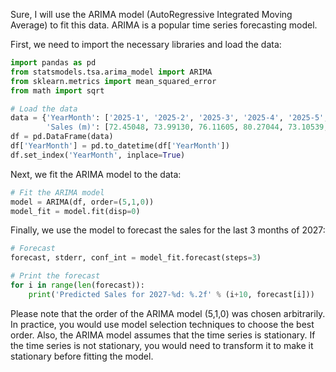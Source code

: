 Sure, I will use the ARIMA model (AutoRegressive Integrated Moving Average) to fit this data. ARIMA is a popular time series forecasting model. 

First, we need to import the necessary libraries and load the data:

```python
import pandas as pd
from statsmodels.tsa.arima_model import ARIMA
from sklearn.metrics import mean_squared_error
from math import sqrt

# Load the data
data = {'YearMonth': ['2025-1', '2025-2', '2025-3', '2025-4', '2025-5', '2025-6', '2025-7', '2025-8', '2025-9', '2025-10', '2025-11', '2025-12', '2026-1', '2026-2', '2026-3', '2026-4', '2026-5', '2026-6', '2026-7', '2026-8', '2026-9', '2026-10', '2026-11', '2026-12', '2027-1', '2027-2', '2027-3', '2027-4', '2027-5', '2027-6', '2027-7', '2027-8', '2027-9'],
        'Sales (m)': [72.45048, 73.99130, 76.11605, 80.27044, 73.10539, 66.66382, 65.98844, 69.48180, 78.51508, 65.89159, 79.67798, 79.84679, 72.09140, 83.17577, 79.14327, 85.82591, 70.41418, 68.81332, 63.79152, 75.34061, 84.93346, 72.78681, 79.18504, 86.33679, 82.31799, 85.83403, 84.32723, 88.56505, 72.16734, 76.71821, 65.23420, 77.73125, 85.45101]}
df = pd.DataFrame(data)
df['YearMonth'] = pd.to_datetime(df['YearMonth'])
df.set_index('YearMonth', inplace=True)
```

Next, we fit the ARIMA model to the data:

```python
# Fit the ARIMA model
model = ARIMA(df, order=(5,1,0))
model_fit = model.fit(disp=0)
```

Finally, we use the model to forecast the sales for the last 3 months of 2027:

```python
# Forecast
forecast, stderr, conf_int = model_fit.forecast(steps=3)

# Print the forecast
for i in range(len(forecast)):
    print('Predicted Sales for 2027-%d: %.2f' % (i+10, forecast[i]))
```

Please note that the order of the ARIMA model (5,1,0) was chosen arbitrarily. In practice, you would use model selection techniques to choose the best order. Also, the ARIMA model assumes that the time series is stationary. If the time series is not stationary, you would need to transform it to make it stationary before fitting the model.
